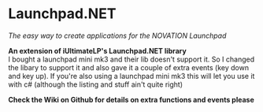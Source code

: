 # Launchpad.NET

_The easy way to create applications for the NOVATION Launchpad_

**An extension of iUltimateLP's Launchpad.NET library**  
I bought a launchpad mini mk3 and their lib doesn't support it. So I changed the libary to support it and also gave it a couple of extra events (key down and key up). If you're also using a launchpad mini mk3 this will let you use it with c# (although the listing and stuff ain't quite right)

**Check the Wiki on Github for details on extra functions and events please**
